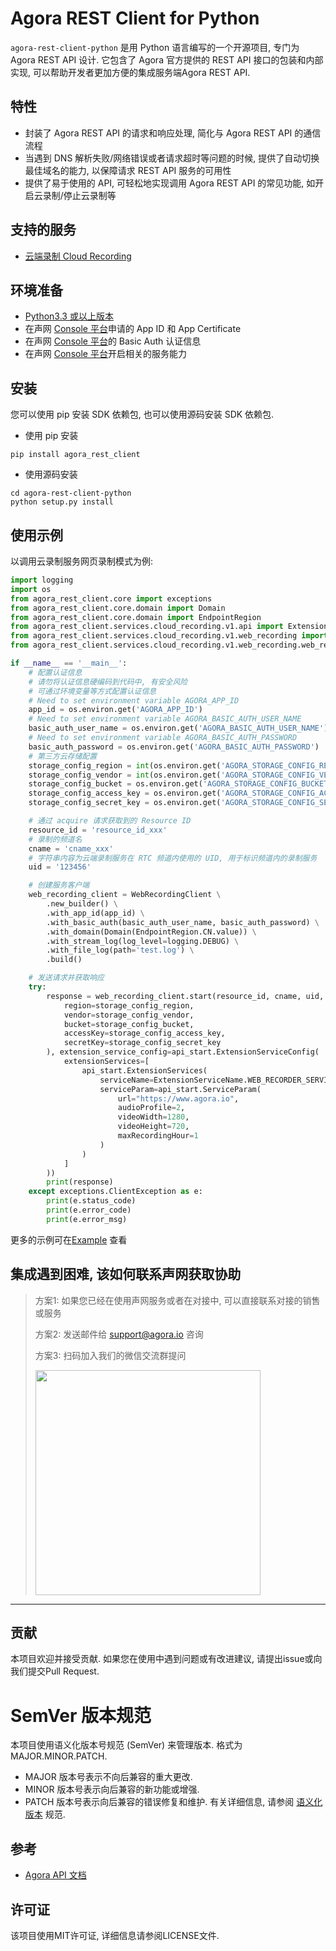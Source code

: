 # Agora REST Client for Python
`agora-rest-client-python` 是用 Python 语言编写的一个开源项目, 专门为 Agora REST API 设计. 它包含了 Agora 官方提供的 REST API 接口的包装和内部实现, 可以帮助开发者更加方便的集成服务端Agora REST API.

## 特性
* 封装了 Agora REST API 的请求和响应处理, 简化与 Agora REST API 的通信流程
* 当遇到 DNS 解析失败/网络错误或者请求超时等问题的时候, 提供了自动切换最佳域名的能力, 以保障请求 REST API 服务的可用性
* 提供了易于使用的 API, 可轻松地实现调用 Agora REST API 的常见功能, 如开启云录制/停止云录制等

## 支持的服务
* [云端录制 Cloud Recording ](./agora_rest_client/services/cloud_recording/README.md)

## 环境准备
* [Python3.3 或以上版本](http://python.org/)
* 在声网 [Console 平台](https://console.shengwang.cn/)申请的 App ID 和 App Certificate
* 在声网 [Console 平台](https://console.shengwang.cn/)的 Basic Auth 认证信息
* 在声网 [Console 平台](https://console.shengwang.cn/)开启相关的服务能力

## 安装
您可以使用 pip 安装 SDK 依赖包, 也可以使用源码安装 SDK 依赖包.

- 使用 pip 安装
```shell
pip install agora_rest_client
```

- 使用源码安装
```shell
cd agora-rest-client-python
python setup.py install
```

## 使用示例
以调用云录制服务网页录制模式为例:
```python
import logging
import os
from agora_rest_client.core import exceptions
from agora_rest_client.core.domain import Domain
from agora_rest_client.core.domain import EndpointRegion
from agora_rest_client.services.cloud_recording.v1.api import ExtensionServiceName
from agora_rest_client.services.cloud_recording.v1.web_recording import api_start
from agora_rest_client.services.cloud_recording.v1.web_recording.web_recording_client import WebRecordingClient

if __name__ == '__main__':
    # 配置认证信息
    # 请勿将认证信息硬编码到代码中, 有安全风险
    # 可通过环境变量等方式配置认证信息
    # Need to set environment variable AGORA_APP_ID
    app_id = os.environ.get('AGORA_APP_ID')
    # Need to set environment variable AGORA_BASIC_AUTH_USER_NAME
    basic_auth_user_name = os.environ.get('AGORA_BASIC_AUTH_USER_NAME')
    # Need to set environment variable AGORA_BASIC_AUTH_PASSWORD
    basic_auth_password = os.environ.get('AGORA_BASIC_AUTH_PASSWORD')
    # 第三方云存储配置
    storage_config_region = int(os.environ.get('AGORA_STORAGE_CONFIG_REGION'))
    storage_config_vendor = int(os.environ.get('AGORA_STORAGE_CONFIG_VENDOR'))
    storage_config_bucket = os.environ.get('AGORA_STORAGE_CONFIG_BUCKET')
    storage_config_access_key = os.environ.get('AGORA_STORAGE_CONFIG_ACCESS_KEY')
    storage_config_secret_key = os.environ.get('AGORA_STORAGE_CONFIG_SECRET_KEY')

    # 通过 acquire 请求获取到的 Resource ID
    resource_id = 'resource_id_xxx'
    # 录制的频道名
    cname = 'cname_xxx'
    # 字符串内容为云端录制服务在 RTC 频道内使用的 UID, 用于标识频道内的录制服务
    uid = '123456'

    # 创建服务客户端
    web_recording_client = WebRecordingClient \
        .new_builder() \
        .with_app_id(app_id) \
        .with_basic_auth(basic_auth_user_name, basic_auth_password) \
        .with_domain(Domain(EndpointRegion.CN.value)) \
        .with_stream_log(log_level=logging.DEBUG) \
        .with_file_log(path='test.log') \
        .build()

    # 发送请求并获取响应
    try:
        response = web_recording_client.start(resource_id, cname, uid, storage_config=api_start.StorageConfig(
            region=storage_config_region,
            vendor=storage_config_vendor,
            bucket=storage_config_bucket,
            accessKey=storage_config_access_key,
            secretKey=storage_config_secret_key
        ), extension_service_config=api_start.ExtensionServiceConfig(
            extensionServices=[
                api_start.ExtensionServices(
                    serviceName=ExtensionServiceName.WEB_RECORDER_SERVICE.value,
                    serviceParam=api_start.ServiceParam(
                        url="https://www.agora.io",
                        audioProfile=2,
                        videoWidth=1280,
                        videoHeight=720,
                        maxRecordingHour=1
                    )
                )
            ]
        ))
        print(response)
    except exceptions.ClientException as e:
        print(e.status_code)
        print(e.error_code)
        print(e.error_msg)
```
更多的示例可在[Example](./examples) 查看

## 集成遇到困难, 该如何联系声网获取协助
> 方案1: 如果您已经在使用声网服务或者在对接中, 可以直接联系对接的销售或服务
>
> 方案2: 发送邮件给 [support@agora.io](mailto:support@agora.io) 咨询
>
> 方案3: 扫码加入我们的微信交流群提问
>
> <img src="https://download.agora.io/demo/release/SDHY_QA.jpg" width="360" height="360">
---

## 贡献
本项目欢迎并接受贡献. 如果您在使用中遇到问题或有改进建议, 请提出issue或向我们提交Pull Request.

# SemVer 版本规范
本项目使用语义化版本号规范 (SemVer) 来管理版本. 格式为 MAJOR.MINOR.PATCH.

* MAJOR 版本号表示不向后兼容的重大更改.
* MINOR 版本号表示向后兼容的新功能或增强.
* PATCH 版本号表示向后兼容的错误修复和维护.
有关详细信息, 请参阅 [语义化版本](https://semver.org/lang/zh-CN/) 规范.

## 参考
* [Agora API 文档](https://doc.shengwang.cn/)

## 许可证
该项目使用MIT许可证, 详细信息请参阅LICENSE文件.